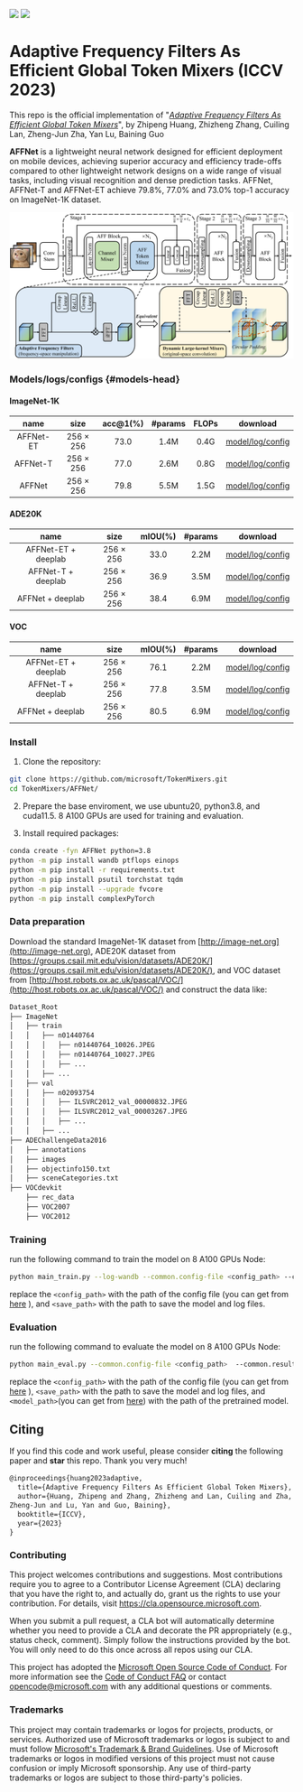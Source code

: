 <a href="https://arxiv.org/abs/2307.14008"><img src="https://img.shields.io/badge/arXiv-2203.06108-b31b1b.svg" height=22.5></a>
<a href="https://arxiv.org/abs/2307.14008"><img src="https://img.shields.io/static/v1?label=ICCV &message=2023&color=red" height=22.5></a> 

# Adaptive Frequency Filters As Efficient Global Token Mixers (ICCV 2023)

This repo is the official implementation of "*[Adaptive Frequency Filters As Efficient Global Token Mixers](https://arxiv.org/abs/2307.14008)*", by Zhipeng Huang, Zhizheng Zhang, Cuiling Lan, Zheng-Jun Zha, Yan Lu, Baining Guo


**AFFNet** is a lightweight neural network designed for efficient deployment on mobile devices, achieving superior accuracy and efficiency trade-offs compared to other lightweight network designs on a wide range of visual tasks, including visual recognition and dense prediction tasks. AFFNet, AFFNet-T and AFFNet-ET achieve 79.8\%, 77.0\% and 73.0\% top-1 accuracy on ImageNet-1K dataset.

![AFFNet](pipeline.png)

### Models/logs/configs {#models-head}

#### ImageNet-1K

| name | size |acc@1(%) | #params | FLOPs | download |
|:---:|:---:|:---:| :---:| :---:|:---:|
| AFFNet-ET | 256 $\times$ 256 | 73.0 | 1.4M | 0.4G | [model/log/config](https://1drv.ms/f/s!AjKVODXuNei2gRohpLEiih31-T24?e=KSOEZ5)|
| AFFNet-T | 256 $\times$ 256 | 77.0 | 2.6M | 0.8G | [model/log/config](https://1drv.ms/f/s!AjKVODXuNei2gR3bxUACGV1s-NCt?e=WrEVTC)|
| AFFNet | 256 $\times$ 256 | 79.8 | 5.5M | 1.5G | [model/log/config](https://1drv.ms/f/s!AjKVODXuNei2gRckRc6eJ4kB8dW3?e=7comla)|


#### ADE20K
| name | size | mIOU(%) | #params | download |
|:---:|:---:|:---:| :---:| :---:|
| AFFNet-ET + deeplab | 256 $\times$ 256 | 33.0 | 2.2M | [model/log/config](https://1drv.ms/f/s!AjKVODXuNei2gRuknb2AkG0rFxtY?e=2aitPh)|
| AFFNet-T + deeplab | 256 $\times$ 256 | 36.9 | 3.5M | [model/log/config](https://1drv.ms/f/s!AjKVODXuNei2gRuknb2AkG0rFxtY?e=2aitPh)|
| AFFNet + deeplab | 256 $\times$ 256 | 38.4 | 6.9M | [model/log/config](https://1drv.ms/f/s!AjKVODXuNei2gRiSzBrJqE2SVAex?e=JHeo5F)|

#### VOC
| name | size | mIOU(%) | #params | download |
|:---:|:---:|:---:| :---:| :---:|
| AFFNet-ET + deeplab | 256 $\times$ 256 | 76.1 | 2.2M | [model/log/config](https://1drv.ms/f/s!AjKVODXuNei2gRyIz-KLsycCaWkJ?e=4w4De0)|
| AFFNet-T + deeplab | 256 $\times$ 256 | 77.8 | 3.5M | [model/log/config](https://1drv.ms/f/s!AjKVODXuNei2gR9_2V1Qn9QNgErc?e=YpCuKX)|
| AFFNet + deeplab | 256 $\times$ 256 | 80.5 | 6.9M | [model/log/config](https://1drv.ms/f/s!AjKVODXuNei2gRnr638DY4MgJyoL?e=ycqVco)|



### Install
 

1. Clone the repository:
```bash
git clone https://github.com/microsoft/TokenMixers.git
cd TokenMixers/AFFNet/
```

2. Prepare the base enviroment, we use ubuntu20, python3.8, and cuda11.5. 8 A100 GPUs are used for training and evaluation.

3. Install required packages:
```bash
conda create -fyn AFFNet python=3.8
python -m pip install wandb ptflops einops
python -m pip install -r requirements.txt
python -m pip install psutil torchstat tqdm
python -m pip install --upgrade fvcore
python -m pip install complexPyTorch
```

### Data preparation

Download the standard ImageNet-1K dataset from [http://image-net.org](http://image-net.org), ADE20K dataset from [https://groups.csail.mit.edu/vision/datasets/ADE20K/](https://groups.csail.mit.edu/vision/datasets/ADE20K/), and VOC dataset from [http://host.robots.ox.ac.uk/pascal/VOC/](http://host.robots.ox.ac.uk/pascal/VOC/) and construct the data like:
```bash
Dataset_Root  
├── ImageNet  
│   ├── train  
│   │   ├── n01440764  
│   │   │   ├── n01440764_10026.JPEG  
│   │   │   ├── n01440764_10027.JPEG  
│   │   │   ├── ...  
│   │   ├── ...  
│   ├── val  
│   │   ├── n02093754  
│   │   │   ├── ILSVRC2012_val_00000832.JPEG  
│   │   │   ├── ILSVRC2012_val_00003267.JPEG  
│   │   │   ├── ...  
│   │   ├── ...  
├── ADEChallengeData2016  
│   ├── annotations  
│   ├── images  
│   ├── objectinfo150.txt  
│   ├── sceneCategories.txt  
├── VOCdevkit  
    ├── rec_data  
    ├── VOC2007  
    ├── VOC2012  

```


### Training
run the following command to train the model on 8 A100 GPUs Node:
```bash
python main_train.py --log-wandb --common.config-file <config_path> --common.results-loc <save_path>
```
replace the `<config_path>` with the path of the config file (you can get from [here](#modelslogsconfigs-models-head) ), and `<save_path>` with the path to save the model and log files.

### Evaluation
run the following command to evaluate the model on 8 A100 GPUs Node:
```bash
python main_eval.py --common.config-file <config_path>  --common.results-loc <save_path> --model.classification.pretrained <model_path>
```
replace the `<config_path>` with the path of the config file (you can get from [here](#modelslogsconfigs-models-head) ), `<save_path>` with the path to save the model and log files, and `<model_path>`(you can get from [here](#modelslogsconfigs-models-head)) with the path of the pretrained model.



## Citing
If you find this code and work useful, please consider **citing** the following paper and **star** this repo. Thank you very much!
```
@inproceedings{huang2023adaptive,
  title={Adaptive Frequency Filters As Efficient Global Token Mixers},
  author={Huang, Zhipeng and Zhang, Zhizheng and Lan, Cuiling and Zha, Zheng-Jun and Lu, Yan and Guo, Baining},
  booktitle={ICCV},
  year={2023}
}
```
 

### Contributing

This project welcomes contributions and suggestions.  Most contributions require you to agree to a
Contributor License Agreement (CLA) declaring that you have the right to, and actually do, grant us
the rights to use your contribution. For details, visit https://cla.opensource.microsoft.com.

When you submit a pull request, a CLA bot will automatically determine whether you need to provide
a CLA and decorate the PR appropriately (e.g., status check, comment). Simply follow the instructions
provided by the bot. You will only need to do this once across all repos using our CLA.

This project has adopted the [Microsoft Open Source Code of Conduct](https://opensource.microsoft.com/codeofconduct/).
For more information see the [Code of Conduct FAQ](https://opensource.microsoft.com/codeofconduct/faq/) or
contact [opencode@microsoft.com](mailto:opencode@microsoft.com) with any additional questions or comments.

### Trademarks

This project may contain trademarks or logos for projects, products, or services. Authorized use of Microsoft 
trademarks or logos is subject to and must follow 
[Microsoft's Trademark & Brand Guidelines](https://www.microsoft.com/en-us/legal/intellectualproperty/trademarks/usage/general).
Use of Microsoft trademarks or logos in modified versions of this project must not cause confusion or imply Microsoft sponsorship.
Any use of third-party trademarks or logos are subject to those third-party's policies.

